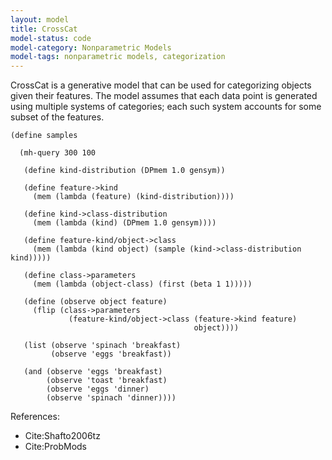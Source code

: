 ```yaml
---
layout: model
title: CrossCat
model-status: code
model-category: Nonparametric Models
model-tags: nonparametric models, categorization
---
```


CrossCat is a generative model that can be used for categorizing
objects given their features. The model assumes that each data
point is generated using multiple systems of categories; each such
system accounts for some subset of the features.

    (define samples
    
      (mh-query 300 100
      
       (define kind-distribution (DPmem 1.0 gensym))
      
       (define feature->kind
         (mem (lambda (feature) (kind-distribution))))
      
       (define kind->class-distribution
         (mem (lambda (kind) (DPmem 1.0 gensym))))
      
       (define feature-kind/object->class
         (mem (lambda (kind object) (sample (kind->class-distribution kind)))))
      
       (define class->parameters
         (mem (lambda (object-class) (first (beta 1 1)))))
      
       (define (observe object feature)
         (flip (class->parameters 
                 (feature-kind/object->class (feature->kind feature) 
                                             object))))
      
       (list (observe 'spinach 'breakfast)
             (observe 'eggs 'breakfast))
      
       (and (observe 'eggs 'breakfast)
            (observe 'toast 'breakfast)
            (observe 'eggs 'dinner)
            (observe 'spinach 'dinner))))

References:

- Cite:Shafto2006tz
- Cite:ProbMods

